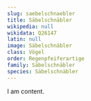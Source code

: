 ```yaml
---
slug: saebelschnaebler
title: Säbelschnäbler
wikipedia: null
wikidata: Q26147
latin: null
image: Säbelschnäbler
class: Vögel
order: Regenpfeiferartige
family: Säbelschnäbler
species: Säbelschnäbler
---
```


I am content.
